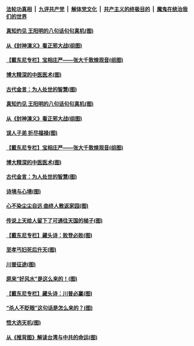 

####  [法轮功真相](../../../../basic/blob/master/README.md?t=11230231) &nbsp;|&nbsp; [九评共产党](../../../../9ping.md/blob/master/README.md?t=11230231) &nbsp;|&nbsp; [解体党文化](../../../../jtdwh.md/blob/master/README.md?t=11230231)  &nbsp;|&nbsp; [共产主义的终极目的](../../../../gczydzjmd.md/blob/master/README.md?t=11230231) &nbsp;|&nbsp; [魔鬼在统治我们的世界](../../../../mgztzwmdsj.md/blob/master/README.md?t=11230231) 

#### [真知灼见 王阳明的八句话句句真机(图)](../pages/p7/953005.md?t=11230231) 

#### [从《封神演义》看正邪大战(组图)](../pages/p7/953310.md?t=11230231) 


#### [【戴东尼专栏】宝相庄严——张大千敦煌观音(组图)](../pages/p7/946705.md?t=11230231) 

#### [博大精深的中医医术(图)](../pages/p7/953053.md?t=11230231) 

#### [古代金言：为人处世的智慧(图)](../pages/p7/953075.md?t=11230231) 

#### [真知灼见 王阳明的八句话句句真机(图)](../pages/p7/953005.md?t=11230231) 

#### [从《封神演义》看正邪大战(组图)](../pages/p7/953310.md?t=11230231) 


#### [误人子弟 折尽福禄(图)](../pages/p7/952860.md?t=11230231) 

#### [【戴东尼专栏】宝相庄严——张大千敦煌观音(组图)](../pages/p7/946705.md?t=11230231) 

#### [博大精深的中医医术(图)](../pages/p7/953053.md?t=11230231) 

#### [古代金言：为人处世的智慧(图)](../pages/p7/953075.md?t=11230231) 

#### [诗境与心境(图)](../pages/p7/953003.md?t=11230231) 


#### [心不染尘尘自远 曲终人散返家园(图)](../pages/p7/951564.md?t=11230231) 

#### [传说上天给人留下了可通往天国的梯子(图)](../pages/p7/953105.md?t=11230231) 

#### [【戴东尼专栏】藏头诗：败登必败(图)](../pages/p7/952944.md?t=11230231) 

#### [至孝丐妇死后升天(图)](../pages/p7/952758.md?t=11230231) 

#### [川普征途(图)](../pages/p7/952694.md?t=11230231) 

#### [原来“好风水”是这么来的！(图)](../pages/p7/952804.md?t=11230231) 

#### [【戴东尼专栏】藏头诗：川普必赢(图)](../pages/p7/952750.md?t=11230231) 

#### [“杀人不眨眼”这句话是怎么来的？(图)](../pages/p7/952760.md?t=11230231) 

#### [悟大选天机(图)](../pages/p7/952641.md?t=11230231) 


#### [从《推背图》解读台湾与中共的命运(图)](../pages/p7/951204.md?t=11230231) 

